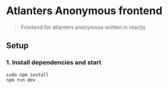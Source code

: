# Atlanters Anonymous frontend

> Frontend for atlanters anonymous written in reactjs

## Setup

### 1. Install dependencies and start
```
sudo npm install
npm run dev
```